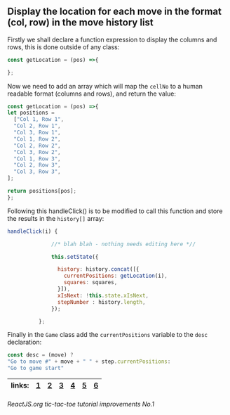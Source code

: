## Display the location for each move in the format (col, row) in the move history list


Firstly we shall declare a function expression to display the columns and rows, this is done outside of any class:

```javascript
const getLocation = (pos) =>{

};
```

Now we need to add an array which will map the `cellNo` to a human readable format (columns and rows), and return the value:

```javascript
const getLocation = (pos) =>{
let positions =
  ["Col 1, Row 1",
  "Col 2, Row 1",
  "Col 3, Row 1",
  "Col 1, Row 2",
  "Col 2, Row 2",
  "Col 3, Row 2",
  "Col 1, Row 3",
  "Col 2, Row 3",
  "Col 3, Row 3",
];

return positions[pos];
};
```

Following this handleClick() is to be modified to call this function and store the results in the `history[]` array:

```javascript
handleClick(i) {

              //* blah blah - nothing needs editing here *//

              this.setState({

                history: history.concat([{
                  currentPositions: getLocation(i),
                  squares: squares,
                }]),
                xIsNext: !this.state.xIsNext,
                stepNumber : history.length,
              });

          };
```

Finally in the `Game` class add the `currentPositions` variable to the `desc` declaration:

```javascript
const desc = (move) ?
"Go to move #" + move + " " + step.currentPositions:
"Go to game start"
```

links: |[1](../1)|[2](../2)|[3](../3)|[4](../4)|[5](../5)|[6](../6)|
---|---|---|---|---|---|---|

###### ReactJS.org tic-tac-toe tutorial improvements No.1

